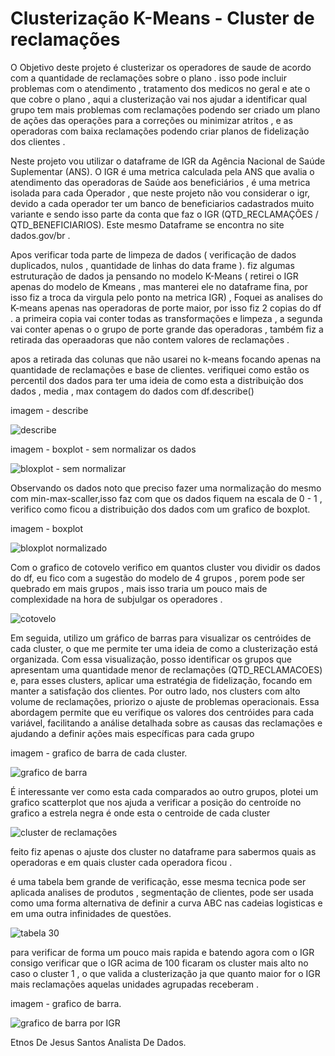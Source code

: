 # Clusterização K-Means  - Cluster de reclamações 


O Objetivo deste projeto é clusterizar os operadores de saude de acordo com a quantidade de reclamações sobre o plano . 
isso pode incluir problemas com o atendimento , tratamento dos medicos no geral  e ate o que cobre o plano , 
aqui a clusterização vai nos  ajudar a identificar qual grupo tem mais problemas com reclamações
podendo ser criado um plano de ações das operações para a correções ou minimizar atritos  , e as operadoras com baixa reclamações podendo criar planos de fidelização dos clientes .

Neste projeto vou utilizar o dataframe de IGR da Agência Nacional de Saúde Suplementar (ANS).
O IGR é uma metrica calculada pela ANS que avalia o atendimento das operadoras de Saúde  aos beneficiários , é uma metrica isolada para cada Operador , 
que neste  projeto não vou considerar o igr, devido a  cada operador ter um banco de beneficiarios cadastrados muito variante e sendo isso parte da conta que faz o IGR (QTD_RECLAMAÇÕES / QTD_BENEFICIARIOS).
Este mesmo Dataframe se encontra no site dados.gov/br .


Apos verificar toda parte de limpeza de dados ( verificação de dados duplicados, nulos , quantidade de linhas do data frame ).
fiz algumas estruturação de dados ja pensando no modelo K-Means ( retirei o IGR apenas do modelo de Kmeans , mas manterei ele no dataframe fina, por isso fiz a troca da virgula pelo ponto na metrica IGR) ,
Foquei as analises do  K-means apenas nas operadoras de porte maior, por isso fiz 2 copias do df . 
a primeira copia vai conter todas as transformações e limpeza ,  a segunda vai conter apenas o o grupo de porte grande das operadoras , também fiz a retirada das operaadoras que não contem valores de reclamações .


apos a retirada das colunas que não usarei no k-means focando apenas na quantidade de reclamações e base de clientes.
verifiquei como estão  os percentil dos dados para ter uma ideia de como esta a distribuição dos dados , media , max contagem do dados com df.describe()

imagem -  describe

![describe](https://github.com/user-attachments/assets/73fa64b7-5d97-4b51-bd2a-d89a13d5687f)



imagem - boxplot - sem normalizar os dados

![bloxplot -  sem normalizar](https://github.com/user-attachments/assets/10bb4e07-f531-4913-b7b5-ff5ba4b86eca)


Observando os dados noto que preciso fazer uma normalização do mesmo com min-max-scaller,isso faz com que os dados fiquem na escala de 0 - 1 ,  verifico como ficou a distribuição dos dados com um grafico de boxplot. 

imagem -  boxplot

![bloxplot normalizado](https://github.com/user-attachments/assets/e943b229-d545-415e-aa95-dce71fb353f8)




Com o grafico de  cotovelo verifico em quantos cluster vou dividir os dados do df, eu fico com a sugestão do modelo de 4 grupos , porem pode ser quebrado em mais grupos , mais isso traria um pouco mais de complexidade na hora de subjulgar os operadores .

![cotovelo](https://github.com/user-attachments/assets/2264d14c-1123-4039-bc42-3ba6c417528f)


Em seguida, utilizo um gráfico de barras para visualizar os centróides de cada cluster, o que me permite ter uma ideia de como a clusterização está organizada. Com essa visualização, posso identificar os grupos que apresentam uma quantidade menor de reclamações (QTD_RECLAMACOES) e, para esses clusters, aplicar uma estratégia de fidelização, focando em manter a satisfação dos clientes. Por outro lado, nos clusters com alto volume de reclamações, priorizo o ajuste de problemas operacionais. Essa abordagem permite que eu verifique os valores dos centróides para cada variável, facilitando a análise detalhada sobre as causas das reclamações e ajudando a definir ações mais específicas para cada grupo


imagem - grafico de barra de cada cluster.

![grafico de barra](https://github.com/user-attachments/assets/158a6ded-5ba7-442b-b54f-f225ea121858)




É interessante ver como esta cada comparados ao outro grupos, plotei um grafico scatterplot que nos ajuda a verificar a posição do centroíde no grafico a estrela negra é onde esta o centroide de cada cluster

![cluster de reclamações](https://github.com/user-attachments/assets/a490defa-ddc4-44c1-802e-14492cccfe60)


feito fiz apenas o ajuste dos cluster no dataframe para sabermos quais as operadoras e em quais cluster cada operadora ficou .

é uma tabela bem grande de verificação, esse mesma tecnica pode ser aplicada analises de produtos , segmentação de clientes, pode ser usada como uma forma alternativa de definir a curva ABC nas cadeias logisticas e em uma outra infinidades de questões. 

![tabela 30](https://github.com/user-attachments/assets/9dbfff9d-dcf3-46a1-b993-c34e760677b2)



para verificar de forma um pouco mais rapida e batendo agora com o IGR  consigo verificar que o IGR  acima de 100 ficaram os cluster mais alto no caso o cluster 1 , o que valida a clusterização ja que quanto maior for o IGR mais reclamações aquelas unidades agrupadas receberam .

imagem - grafico de barra.

![grafico de barra por IGR](https://github.com/user-attachments/assets/30077b18-a026-4319-a4c5-ae9a29af6cac)






Etnos De Jesus Santos 
Analista De Dados.
